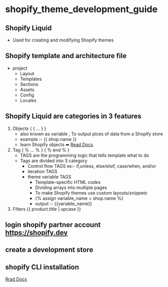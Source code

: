 # shopify_theme_development_guide
## Shopify Liquid
- Used for creating and modifying Shopify themes
## Shopify template and architecture file
- project
    - Layout
    - Templates
    - Sections
    - Assets
    - Config
    - Locales
## Shopify Liquid are categories in 3 features
1. Objects  { { ... } }
      - also known as variable , To output pices of data from a Shopify store
      - example :- {{ shop.name }}
      - learn Shopify objects ➡ [Read Docs](https://shopify.dev/api/liquid).
3. Tag { % ... % } { % end % }
      - TAGS are the programming logic that tells template what to do
      - Tags are divided into 3 category
          - Control flow TAGS  ex:- if,unless, else/elsif, case/when, and/or
          - iteration TAGS
          - theme variable TAGS
            - Template-specific HTML codes
            - Dividing arrays into multiple pages
            - To make Shopify themes use custom layouts/snippets
            - {% assign variable_name = shop.name %}
            - output :- {{variable_name}}
4. Filters {{ product.title | upcase }}
## login shopify partner account https://shopify.dev
## create a development store
## shopify CLI installation
[Rrad Docs](https://shopify.dev/themes/tools/cli/installation)


